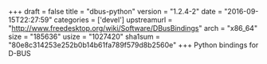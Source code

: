 +++
draft = false
title = "dbus-python"
version = "1.2.4-2"
date = "2016-09-15T22:27:59"
categories = ['devel']
upstreamurl = "http://www.freedesktop.org/wiki/Software/DBusBindings"
arch = "x86_64"
size = "185636"
usize = "1027420"
sha1sum = "80e8c314253e252b0b14b61fa789f579d8b2560e"
+++
Python bindings for D-BUS